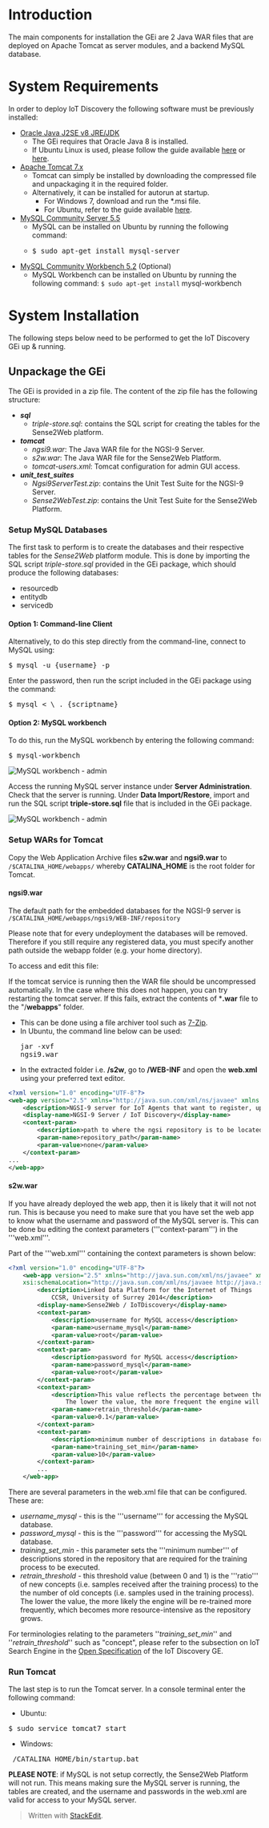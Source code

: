 # Introduction

The main components for installation the GEi are 2 Java WAR files that are deployed on Apache Tomcat as server modules, and a backend MySQL database.

# System Requirements

In order to deploy IoT Discovery the following software must be previously installed:
<br>

 - [Oracle Java J2SE v8 JRE/JDK][Oracle Java]
	 - The GEi requires that Oracle Java 8 is installed. 
	 - If Ubuntu Linux is used, please follow the guide available [here][Oracle Java Ubuntu default] or [here][Oracle Java Ubuntu webupd8].
 - [Apache Tomcat 7.x][Apache Tomcat]
	 - Tomcat can simply be installed by downloading the compressed file and unpackaging it in the required folder.
	 - Alternatively, it can be installed for autorun at startup.
		 - For Windows 7, download and run the *.msi file.
		 - For Ubuntu, refer to the guide available [here](https://www.digitalocean.com/community/tutorials/how-to-install-apache-tomcat-7-on-ubuntu-14-04-via-apt-get).
 - [MySQL Community Server 5.5](http://dev.mysql.com/downloads/mysql/)
	 - MySQL can be installed on Ubuntu by running the following command: 
	 - <pre>$ sudo apt-get install mysql-server</pre>
 - [MySQL Community Workbench 5.2](http://www.mysql.com/downloads/workbench/) (Optional)
	 - MySQL Workbench can be installed on Ubuntu by running the following command: ``` $ sudo apt-get install ``` mysql-workbench</pre>

# System Installation

The following steps below need to be performed to get the IoT Discovery GEi up & running.

## Unpackage the GEi

The GEi is provided in a zip file. The content of the zip file has the following structure:

- ***sql***
	 - *triple-store.sql*: contains the SQL script for creating the tables for the Sense2Web platform.
- ***tomcat***
	 - *ngsi9.war*: The Java WAR file for the NGSI-9 Server.
	 - *s2w.war*: The Java WAR file for the Sense2Web Platform.
	 - *tomcat-users.xml*: Tomcat configuration for admin GUI access.
- ***unit_test_suites***
  - *Ngsi9ServerTest.zip*: contains the Unit Test Suite for the NGSI-9 Server.
  - *Sense2WebTest.zip*: contains the Unit Test Suite for the Sense2Web Platform.

### Setup MySQL Databases

The first task to perform is to create the databases and their respective tables for the *Sense2Web* platform module. This is done by importing the SQL script *triple-store.sql* provided in the GEi package, which should produce the following databases:

 - resourcedb 
 - entitydb 
 - servicedb

#### Option 1: Command-line Client
Alternatively, to do this step directly from the command-line, connect to MySQL using: <pre>$ mysql -u {username} -p</pre>
Enter the password, then run the script included in the GEi package using the command: <pre>$ mysql < \ . {scriptname} </pre>

#### Option 2: MySQL workbench
To do this, run the MySQL workbench by entering the following command: 
<pre>$ mysql-workbench</pre>
![MySQL workbench - admin](http://forge.fiware.org/plugins/mediawiki/wiki/fiware/images/9/9a/Mysql-wb-1.png)

Access the running MySQL server instance under **Server Administration**. Check that the server is running. Under **Data Import/Restore**, import and run the SQL script **triple-store.sql** file that is included in the GEi package.

![MySQL workbench - admin](http://forge.fiware.org/plugins/mediawiki/wiki/fiware/images/d/d8/Mysql-wb-2.png)


### Setup WARs for Tomcat

Copy the Web Application Archive files **s2w.war** and **ngsi9.war** to `/$CATALINA_HOME/webapps/`  whereby **CATALINA_HOME** is the root folder for Tomcat.

#### **ngsi9.war**
The default path for the embedded databases for the NGSI-9 server is `/$CATALINA_HOME/webapps/ngsi9/WEB-INF/repository`
 
Please note that for every undeployment the databases will be removed. Therefore if you still require any registered data, you must specify another path outside the webapp folder (e.g. your home directory).

 To access and edit this file: 

If the tomcat service is running then the WAR file should be uncompressed automatically. In the case where this does not happen, you can try restarting the tomcat server. If this fails, extract the contents of ***.war** file to the "/**webapps**" folder. 

 - This can be done using a file archiver tool such as [7-Zip](http://www.7-zip.org/). 
 - In Ubuntu, the command line below can be used: <pre>jar -xvf  ngsi9.war</pre>
 - In the extracted folder i.e. **/s2w**, go to **/WEB-INF** and open the **web.xml** using your preferred text editor.

```xml
<?xml version="1.0" encoding="UTF-8"?>
<web-app version="2.5" xmlns="http://java.sun.com/xml/ns/javaee" xmlns:xsi="http://www.w3.org/2001/XMLSchema-instance" xsi:schemaLocation="http://java.sun.com/xml/ns/javaee http://java.sun.com/xml/ns/javaee/web-app_2_5.xsd">
    <description>NGSI-9 server for IoT Agents that want to register, update and discover IoT NGSI Context Entities</description>
    <display-name>NGSI-9 Server / IoT Discovery</display-name>
    <context-param>
        <description>path to where the ngsi repository is to be located</description>
        <param-name>repository_path</param-name>
        <param-value>none</param-value>
    </context-param>
...
</web-app>
```

#### **s2w.war**

If you have already deployed the web app, then it is likely that it will not not run. This is because you need to make sure that you have set the web app to know what the username and password of the MySQL server is. This can be done bu editing the context parameters ('''context-param''') in the '''web.xml'''. 

Part of the '''web.xml''' containing the context parameters is shown below:
```xml
<?xml version="1.0" encoding="UTF-8"?>
    <web-app version="2.5" xmlns="http://java.sun.com/xml/ns/javaee" xmlns:xsi="http://www.w3.org/2001/XMLSchema-instance" 
    xsi:schemaLocation="http://java.sun.com/xml/ns/javaee http://java.sun.com/xml/ns/javaee/web-app_2_5.xsd">    
        <description>Linked Data Platform for the Internet of Things
            CCSR, University of Surrey 2014</description>
        <display-name>Sense2Web / IoTDiscovery</display-name>
        <context-param>
            <description>username for MySQL access</description>
            <param-name>username_mysql</param-name>
            <param-value>root</param-value>
        </context-param>
        <context-param>
            <description>password for MySQL access</description>
            <param-name>password_mysql</param-name>
            <param-value>root</param-value>
        </context-param>
        <context-param>
            <description>This value reflects the percentage between the number of trained concepts and concepts that have been folded in.
                The lower the value, the more frequent the engine will likely be trained</description>
            <param-name>retrain_threshold</param-name>
            <param-value>0.1</param-value>
        </context-param>
        <context-param>
            <description>minimum number of descriptions in database for training</description>
            <param-name>training_set_min</param-name>
            <param-value>10</param-value>
        </context-param>   
        ...
    </web-app>
```
There are several parameters in the web.xml file that can be configured. These are:

 - *username_mysql* - this is the '''username''' for accessing the MySQL database.
 - *password_mysql* - this is the '''password''' for accessing the MySQL database.
 - *training_set_min* - this parameter sets the '''minimum number''' of descriptions stored in the repository that are required for the training process to be executed.
 - *retrain_threshold* - this threshold value (between 0 and 1) is the '''ratio''' of new concepts (i.e. samples received after the training process) to the the number of old concepts (i.e. samples used in the training process). The lower the value, the more likely the engine will be re-trained more frequently, which becomes more resource-intensive as the repository grows.

For terminologies relating to the parameters ''*training_set_min*'' and ''*retrain_threshold*'' such as "concept", please refer to the subsection on IoT Search Engine in the [Open Specification](http://forge.fi-ware.org/plugins/mediawiki/wiki/fiware/index.php/FIWARE.OpenSpecification.IoT.Backend.IoTDiscovery#IoT_Search_Engine_.28Probabilistic.29) of the IoT Discovery GE.

### Run Tomcat

The last step is to run the Tomcat server. In a console terminal enter the following command:

 - Ubuntu: 

<pre>$ sudo service tomcat7 start</pre>

 - Windows: 
<pre> /CATALINA_HOME/bin/startup.bat</pre>

**PLEASE NOTE**: if MySQL is not setup correctly, the Sense2Web Platform will not run. This means making sure the MySQL server is running, the tables are created, and the username and passwords in the web.xml are valid for access to your MySQL server.


[Oracle Java]: http://www.oracle.com/technetwork/java/javase/downloads/jdk8-downloads-2133151.html
[Oracle Java Ubuntu default]: http://www.wikihow.com/Upgrade-Oracle-Java-on-Ubuntu-Linux
[Oracle Java Ubuntu webupd8]: http://www.webupd8.org/2012/09/install-oracle-java-8-in-ubuntu-via-ppa.html
[Apache Tomcat]: http://tomcat.apache.org/download-70.cgi
[db4o]: http://www.db4o.com/
[MySQL]: http://mysql.com/
[UPG]: http://forge.fiware.org/plugins/mediawiki/wiki/fiware/index.php/Configuration_Manager_-_IoT_Discovery_-_User_and_Programmers_Guide#NGSI-9_API
[db4o-install]: http://db4o-object-manager.software.informer.com/download/?ca4611a
> Written with [StackEdit](https://stackedit.io/).
